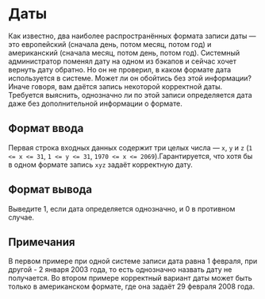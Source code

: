 # Даты

Как известно, два наиболее распространённых формата записи даты — это европейский (сначала день, потом месяц, потом год) и американский (сначала месяц, потом день, потом год). Системный администратор поменял дату на одном из бэкапов и сейчас хочет вернуть дату обратно. Но он не проверил, в каком формате дата используется в системе. Может ли он обойтись без этой информации?
Иначе говоря, вам даётся запись некоторой корректной даты. Требуется выяснить, однозначно ли по этой записи определяется дата даже без дополнительной информации о формате.

## Формат ввода

Первая строка входных данных содержит три целых числа — `x`, `y` и `z` (`1 <= x <= 31`, `1 <= y <= 31`, `1970 <= x <= 2069`).Гарантируется, что хотя бы в одном формате запись `xyz` задаёт корректную дату.

## Формат вывода

Выведите 1, если дата определяется однозначно, и 0 в противном случае.

## Примечания

В первом примере при одной системе записи дата равна 1 февраля, при другой - 2 января 2003 года, то есть однозначно назвать дату не получается.
Во втором примере корректный вариант даты может быть только в американском формате, где она задаёт 29 февраля 2008 года.
